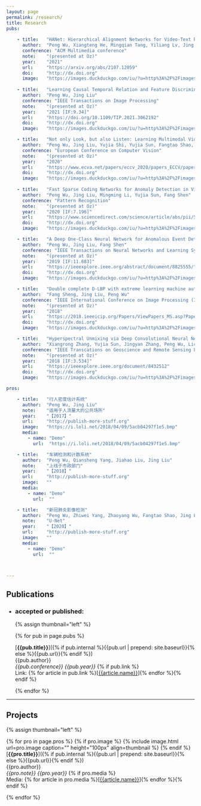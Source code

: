 ```yaml
---
layout: page
permalink: /research/
title: Research
pubs:
    
    - title:   "HANet: Hierarchical Alignment Networks for Video-Text Retrieval"
      author:  "Peng Wu, Xiangteng He, Mingqian Tang, Yiliang Lv, Jing Liu"
      conference: "ACM Multimedia conference"
      note:    "(presented at Oz)"
      year:    "2021"
      url:     "https://arxiv.org/abs/2107.12059"
      doi:     "http://dx.doi.org"
      image:   "https://images.duckduckgo.com/iu/?u=http%3A%2F%2Fimages.moviepostershop.com%2Fthe-matrix-movie-poster-1999-1020518087.jpg&f=1"
      
    - title:   "Learning Causal Temporal Relation and Feature Discrimination for Anomaly Detection"
      author:  "Peng Wu, Jing Liu"
      conference: "IEEE Transactions on Image Processing"
      note:    "(presented at Oz)"
      year:    "2021 [IF:9.34]"
      url:     "https://doi.org/10.1109/TIP.2021.3062192"
      doi:     "http://dx.doi.org"
      image:   "https://images.duckduckgo.com/iu/?u=http%3A%2F%2Fimages.moviepostershop.com%2Fthe-matrix-movie-poster-1999-1020518087.jpg&f=1"

    - title:   "Not only Look, but also Listen: Learning Multimodal Violence Detection under Weak Supervision"
      author:  "Peng Wu, Jing Liu, Yujia Shi, Yujia Sun, Fangtao Shao, Zhaoyang Wu, Zhi Wei Yang"
      conference: "European Conference on Computer Vision"
      note:    "(presented at Oz)"
      year:    "2020"
      url:     "https://www.ecva.net/papers/eccv_2020/papers_ECCV/papers/123750324.pdf"
      doi:     "http://dx.doi.org"
      image:   "https://images.duckduckgo.com/iu/?u=http%3A%2F%2Fimages.moviepostershop.com%2Fthe-matrix-movie-poster-1999-1020518087.jpg&f=1"
     
    - title:   "Fast Sparse Coding Networks for Anomaly Detection in Videos"
      author:  "Peng Wu, Jing Liu, Mingming Li, Yujia Sun, Fang Shen"
      conference: "Pattern Recognition"
      note:    "(presented at Oz)"
      year:    "2020 [IF:7.196]"
      url:     "https://www.sciencedirect.com/science/article/abs/pii/S0031320320303186"
      doi:     "http://dx.doi.org"
      image:   "https://images.duckduckgo.com/iu/?u=http%3A%2F%2Fimages.moviepostershop.com%2Fthe-matrix-movie-poster-1999-1020518087.jpg&f=1"

    - title:   "A Deep One-Class Neural Network for Anomalous Event Detection in Complex Scenes"
      author:  "Peng Wu, Jing Liu, Fang Shen"
      conference: "IEEE Transactions on Neural Networks and Learning Systems"
      note:    "(presented at Oz)"
      year:    "2019 [IF:11.683]"
      url:     "https://ieeexplore.ieee.org/abstract/document/8825555/"
      doi:     "http://dx.doi.org"
      image:   "https://images.duckduckgo.com/iu/?u=http%3A%2F%2Fimages.moviepostershop.com%2Fthe-matrix-movie-poster-1999-1020518087.jpg&f=1"

    - title:   "Double complete D-LBP with extreme learning machine auto-encoder and cascade forest for facial expression analysis"
      author:  "Fang Sheng, Jing Liu, Peng Wu"
      conference: "IEEE International Conference on Image Processing (ICIP)"
      note:    "(presented at Oz)"
      year:    "2018"
      url:     "https://2018.ieeeicip.org/Papers/ViewPapers_MS.asp?PaperNum=1984"
      doi:     "http://dx.doi.org"
      image:   "https://images.duckduckgo.com/iu/?u=http%3A%2F%2Fimages.moviepostershop.com%2Fthe-matrix-movie-poster-1999-1020518087.jpg&f=1"

    - title:   "Hyperspectral Unmixing via Deep Convolutional Neural Networks"
      author:  "Xiangrong Zhang, Yujia Sun, Jingyan Zhang, Peng Wu, Licheng Jiao"
      conference: "IEEE Transcations on Geoscience and Remote Sensing Letters"
      note:    "(presented at Oz)"
      year:    "2018 [IF:3.534]"
      url:     "https://ieeexplore.ieee.org/document/8432512"
      doi:     "http://dx.doi.org"
      image:   "https://images.duckduckgo.com/iu/?u=http%3A%2F%2Fimages.moviepostershop.com%2Fthe-matrix-movie-poster-1999-1020518087.jpg&f=1"

pros:

    - title:   "行人密度估计系统"
      author:  "Peng Wu, Jing Liu"
      note:    "适用于人流量大的公共场所"
      year:    "【2017】"
      url:     "http://publish-more-stuff.org"
      image:   "https://i.loli.net/2018/04/09/5acb04297f1e5.bmp"
      media:
        - name: "Demo"
          url:  "https://i.loli.net/2018/04/09/5acb04297f1e5.bmp"

    - title:   "车辆检测和计数系统"
      author:  "Peng Wu, Qiansheng Yang, Jiahao Liu, Jing Liu"
      note:    "上线于市政部门"
      year:    "【2018】"
      url:     "http://publish-more-stuff.org"
      image:   ""
      media:
        - name: "Demo"
          url:  ""

    - title:   "新冠肺炎影像检测"
      author:  "Peng Wu, Zhiwei Yang, Zhaoyang Wu, Fangtao Shao, Jing Liu"
      note:    "U-Net"
      year:    "【2020】"
      url:     "http://publish-more-stuff.org"
      image:   ""
      media:
        - name: "Demo"
          url:  ""



---
```


## Publications

- ### accepted or published:

  {% assign thumbnail="left" %}

  {% for pub in page.pubs %}

  [**{{pub.title}}**]({% if pub.internal %}{{pub.url | prepend: site.baseurl}}{% else %}{{pub.url}}{% endif %})<br />
  {{pub.author}}<br />
  *{{pub.conference}}*
   *{{pub.year}}* 
  {% if pub.link %}<br />Link: {% for article in pub.link %}[[{{article.name}}]({{article.url}})]{% endfor %}{% endif %}

  {% endfor %}

  

---

## Projects

{% assign thumbnail="left" %}

{% for pro in page.pros %}
{% if pro.image %}
{% include image.html url=pro.image caption="" height="100px" align=thumbnail %}
{% endif %}
[**{{pro.title}}**]({% if pub.internal %}{{pub.url | prepend: site.baseurl}}{% else %}{{pub.url}}{% endif %})<br />
{{pro.author}}<br />
*{{pro.note}}*
 *{{pro.year}}* 
{% if pro.media %}<br />Media: {% for article in pro.media %}[[{{article.name}}]({{article.url}})]{% endfor %}{% endif %}

{% endfor %}

